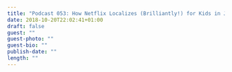 ```yaml
---
title: "Podcast 053: How Netflix Localizes (Brilliantly!) for Kids in Japan"
date: 2018-10-20T22:02:41+01:00
draft: false
guest: ""
guest-photo: ""
guest-bio: ""
publish-date: ""
length: ""
---
```

